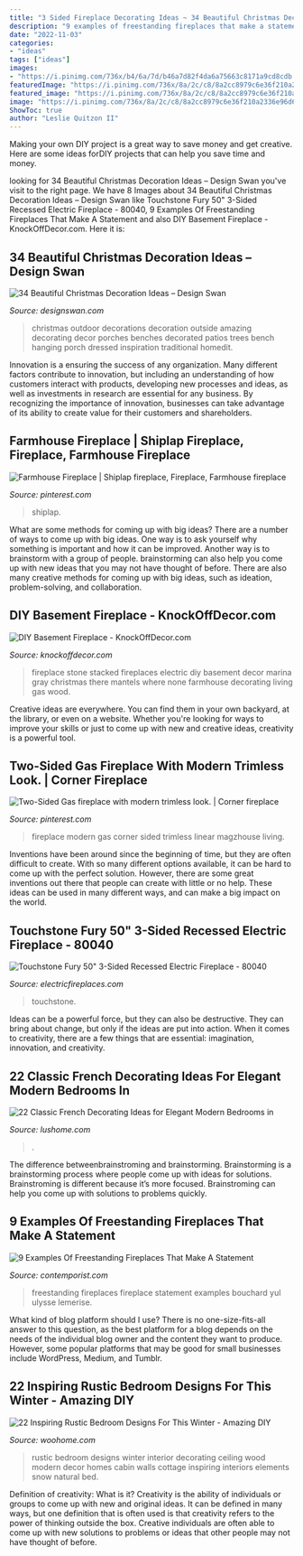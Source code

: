 ```yaml
---
title: "3 Sided Fireplace Decorating Ideas ~ 34 Beautiful Christmas Decoration Ideas – Design Swan"
description: "9 examples of freestanding fireplaces that make a statement"
date: "2022-11-03"
categories:
- "ideas"
tags: ["ideas"]
images:
- "https://i.pinimg.com/736x/b4/6a/7d/b46a7d82f4da6a75663c8171a9cd8cdb.jpg"
featuredImage: "https://i.pinimg.com/736x/8a/2c/c8/8a2cc8979c6e36f210a2336e96d6c8e5.jpg"
featured_image: "https://i.pinimg.com/736x/8a/2c/c8/8a2cc8979c6e36f210a2336e96d6c8e5.jpg"
image: "https://i.pinimg.com/736x/8a/2c/c8/8a2cc8979c6e36f210a2336e96d6c8e5.jpg"
ShowToc: true
author: "Leslie Quitzon II"
---
```



Making your own DIY project is a great way to save money and get creative. Here are some ideas forDIY projects that can help you save time and money.

	

		
looking for 34 Beautiful Christmas Decoration Ideas – Design Swan you've visit to the right page. We have 8 Images about 34 Beautiful Christmas Decoration Ideas – Design Swan like Touchstone Fury 50&quot; 3-Sided Recessed Electric Fireplace - 80040, 9 Examples Of Freestanding Fireplaces That Make A Statement and also DIY Basement Fireplace - KnockOffDecor.com. Here it is:
		
    
## 34 Beautiful Christmas Decoration Ideas – Design Swan

<img loading=lazy src="http://img.designswan.com/2011/12/xmasDeco/23.jpg" onerror="this.onerror=null;this.src='https://tse4.mm.bing.net/th?id=OIP.fMgboFb4kfIRsy5WZqm1bQHaLH&amp;pid=15.1';" alt="34 Beautiful Christmas Decoration Ideas – Design Swan">

_Source: designswan.com_

>christmas outdoor decorations decoration outside amazing decorating decor porches benches decorated patios trees bench hanging porch dressed inspiration traditional homedit. 

	

Innovation is a ensuring the success of any organization. Many different factors contribute to innovation, but including an understanding of how customers interact with products, developing new processes and ideas, as well as investments in research are essential for any business. By recognizing the importance of innovation, businesses can take advantage of its ability to create value for their customers and shareholders.

    
## Farmhouse Fireplace | Shiplap Fireplace, Fireplace, Farmhouse Fireplace

<img loading=lazy src="https://i.pinimg.com/736x/8a/2c/c8/8a2cc8979c6e36f210a2336e96d6c8e5.jpg" onerror="this.onerror=null;this.src='https://tse4.mm.bing.net/th?id=OIP.W9tcfmGPSRczSrUfSyGnSwHaKS&amp;pid=15.1';" alt="Farmhouse Fireplace | Shiplap fireplace, Fireplace, Farmhouse fireplace">

_Source: pinterest.com_

>shiplap. 

	

What are some methods for coming up with big ideas?
There are a number of ways to come up with big ideas. One way is to ask yourself why something is important and how it can be improved. Another way is to brainstorm with a group of people. brainstorming can also help you come up with new ideas that you may not have thought of before. There are also many creative methods for coming up with big ideas, such as ideation, problem-solving, and collaboration.

    
## DIY Basement Fireplace - KnockOffDecor.com

<img loading=lazy src="https://knockoffdecor.com/wp-content/uploads/2017/01/stacked-stone-electric-fireplace.jpg" onerror="this.onerror=null;this.src='https://tse4.mm.bing.net/th?id=OIP.fnWwSx9fq7L8y2POQ9dihQHaLG&amp;pid=15.1';" alt="DIY Basement Fireplace - KnockOffDecor.com">

_Source: knockoffdecor.com_

>fireplace stone stacked fireplaces electric diy basement decor marina gray christmas there mantels where none farmhouse decorating living gas wood. 

	

Creative ideas are everywhere. You can find them in your own backyard, at the library, or even on a website. Whether you're looking for ways to improve your skills or just to come up with new and creative ideas, creativity is a powerful tool.

    
## Two-Sided Gas Fireplace With Modern Trimless Look. | Corner Fireplace

<img loading=lazy src="https://i.pinimg.com/736x/b4/6a/7d/b46a7d82f4da6a75663c8171a9cd8cdb.jpg" onerror="this.onerror=null;this.src='https://tse2.mm.bing.net/th?id=OIP.eWzm42WZiyOBuf3xqtPCUAHaJ3&amp;pid=15.1';" alt="Two-Sided Gas fireplace with modern trimless look. | Corner fireplace">

_Source: pinterest.com_

>fireplace modern gas corner sided trimless linear magzhouse living. 

	

Inventions have been around since the beginning of time, but they are often difficult to create. With so many different options available, it can be hard to come up with the perfect solution. However, there are some great inventions out there that people can create with little or no help. These ideas can be used in many different ways, and can make a big impact on the world.

    
## Touchstone Fury 50&quot; 3-Sided Recessed Electric Fireplace - 80040

<img loading=lazy src="https://www.electricfireplaces.com/wp-content/uploads/2020/09/touchstone-fury-mantel-80040-recessed-electric-fireplace-wall-mantel-finished-black-contemporary-modern-room-view.jpg" onerror="this.onerror=null;this.src='https://tse2.mm.bing.net/th?id=OIP.TPzJKlEHwV5AdSHiDWdBAwHaE8&amp;pid=15.1';" alt="Touchstone Fury 50&quot; 3-Sided Recessed Electric Fireplace - 80040">

_Source: electricfireplaces.com_

>touchstone. 

	

Ideas can be a powerful force, but they can also be destructive. They can bring about change, but only if the ideas are put into action. When it comes to creativity, there are a few things that are essential: imagination, innovation, and creativity.

    
## 22 Classic French Decorating Ideas For Elegant Modern Bedrooms In

<img loading=lazy src="https://www.lushome.com/wp-content/uploads/2015/03/french-decorating-ideas-modern-bedroom-furniture-14.jpg" onerror="this.onerror=null;this.src='https://tse4.mm.bing.net/th?id=OIP.thbqBriGyQ97g0fz7781iwHaJd&amp;pid=15.1';" alt="22 Classic French Decorating Ideas for Elegant Modern Bedrooms in">

_Source: lushome.com_

>. 

	

The difference betweenbrainstroming and brainstorming.
Brainstorming is a brainstorming process where people come up with ideas for solutions. Brainstroming is different because it’s more focused. Brainstroming can help you come up with solutions to problems quickly.

    
## 9 Examples Of Freestanding Fireplaces That Make A Statement

<img loading=lazy src="https://www.contemporist.com/wp-content/uploads/2015/09/freestanding-fireplace_250915_04.jpg" onerror="this.onerror=null;this.src='https://tse2.mm.bing.net/th?id=OIP.-kkiJZKlQKeEUACVwG_RmQHaLH&amp;pid=15.1';" alt="9 Examples Of Freestanding Fireplaces That Make A Statement">

_Source: contemporist.com_

>freestanding fireplaces fireplace statement examples bouchard yul ulysse lemerise. 

	

What kind of blog platform should I use?
There is no one-size-fits-all answer to this question, as the best platform for a blog depends on the needs of the individual blog owner and the content they want to produce. However, some popular platforms that may be good for small businesses include WordPress, Medium, and Tumblr.

    
## 22 Inspiring Rustic Bedroom Designs For This Winter - Amazing DIY

<img loading=lazy src="http://www.woohome.com/wp-content/uploads/2014/11/Rustic-Bedroom-Decorating-Ideas-8.jpg" onerror="this.onerror=null;this.src='https://tse1.mm.bing.net/th?id=OIP.NBy6BebZWrLvoguxe5utlQHaLH&amp;pid=15.1';" alt="22 Inspiring Rustic Bedroom Designs For This Winter - Amazing DIY">

_Source: woohome.com_

>rustic bedroom designs winter interior decorating ceiling wood modern decor homes cabin walls cottage inspiring interiors elements snow natural bed. 

	

Definition of creativity: What is it?
Creativity is the ability of individuals or groups to come up with new and original ideas. It can be defined in many ways, but one definition that is often used is that creativity refers to the power of thinking outside the box. Creative individuals are often able to come up with new solutions to problems or ideas that other people may not have thought of before.

